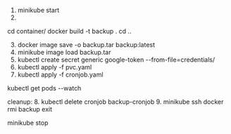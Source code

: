 1. minikube start
2. 
cd container/
docker build -t backup .
cd ..

3. docker image save -o backup.tar backup:latest
4. minikube image load backup.tar
5. kubectl create secret generic google-token --from-file=credentials/
6. kubectl apply -f pvc.yaml
7. kubectl apply -f cronjob.yaml

kubectl get pods --watch

cleanup:
8. kubectl delete cronjob backup-cronjob
9. 
minikube ssh
docker rmi backup
exit

minikube stop